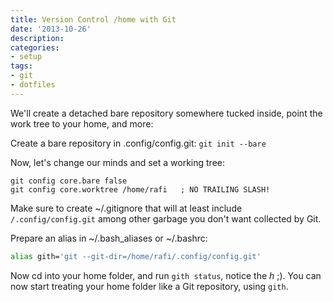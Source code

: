 ```yaml
---
title: Version Control /home with Git
date: '2013-10-26'
description:
categories:
- setup
tags:
- git
- dotfiles
---
```


We'll create a detached bare repository somewhere tucked inside, point the work tree to your home, and more:

Create a bare repository in .config/config.git:
`git init --bare`

Now, let's change our minds and set a working tree:
```
git config core.bare false
git config core.worktree /home/rafi   ; NO TRAILING SLASH!
```

Make sure to create ~/.gitignore that will at least include `/.config/config.git` among other garbage you don't want collected by Git.

Prepare an alias in ~/.bash_aliases or ~/.bashrc:
```sh
alias gith='git --git-dir=/home/rafi/.config/config.git'
```

Now cd into your home folder, and run `gith status`, notice the *h* ;).
You can now start treating your home folder like a Git repository, using `gith`.

